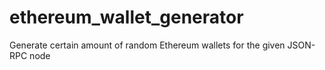 # ethereum_wallet_generator
Generate certain amount of random Ethereum wallets for the given JSON-RPC node
